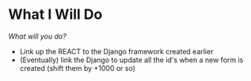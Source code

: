 # What I Will Do
*What will you do?*

- Link up the REACT to the Django framework created earlier
- (Eventually) link the Django to update all the id's when a new form is created (shift them by +1000 or so)

